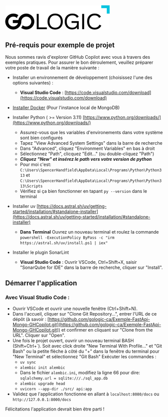 # ![Formation GoLogic Example de Projet](Gologic.png)

## Pré-requis pour exemple de projet 

Nous sommes ravis d'explorer GitHub Copilot avec vous à travers des exemples pratiques. Pour assurer le bon déroulement, veuillez préparer votre poste de travail de la manière suivante :

- Installer un environnement de développement (choisissez l'une des options suivantes) :
  - **Visual Studio Code** : [https://code.visualstudio.com/download](https://code.visualstudio.com/download)

- [Installer Docker](https://docs.docker.com/engine/install/) (Pour l'instance local de MongoDB)

- Installer Python ( >= Version 3.11) [https://www.python.org/downloads/](https://www.python.org/downloads/)
    - Assurez-vous que les variables d'environements dans votre système sont bien configurés
    - Tapez "View Advanced System Settings" dans la barre de recherche
    - Dans "Advanced", cliquez "Environment Variables" en bas à droit
    - Sélectionnez "Path", clicquez "Edit..." (ou double-cliquez "Path")
    - ***Cliquez "New" et insérez le path vers votre version de python*** 
    - Pour moi c'est: `C:\Users\SpencerHandfield\AppData\Local\Programs\Python\Python313` et `C:\Users\SpencerHandfield\AppData\Local\Programs\Python\Python313\Scripts`
    - Vérifiez si ça bien fonctionner en tapant `py --version` dans le terminal

- Installer uv [https://docs.astral.sh/uv/getting-started/installation/#standalone-installer](https://docs.astral.sh/uv/getting-started/installation/#standalone-installer)
    - **Dans Terminal** Ouvrez un nouveau terminal et roulez la commande `powershell -ExecutionPolicy ByPass -c "irm https://astral.sh/uv/install.ps1 | iex"`

 - Installer le plugin SonarLint
    -   **Visual Studio Code** : Ouvrir VSCode, Ctrl+Shift+X, saisir "SonarQube for IDE" dans la barre de recherche, cliquer sur "Install".

## Démarrer l'application

### Avec Visual Studio Code :
- Ouvrir VSCode et ouvrir une nouvelle fenêtre (Ctrl+Shift+N).
- Dans l'accueil, cliquer sur "Clone Git Repository...", entrer l'URL de ce dépôt (à savoir : [https://github.com/gologic-ca/Exemple-FastApi-Mongo-GHCopilot.git](https://github.com/gologic-ca/Exemple-FastApi-Mongo-GHCopilot.git)) et confirmer en cliquant sur "Clone from the URL". Cliquer sur "Open".
- Une fois le projet ouvert, ouvrir un nouveau terminal BASH (Shift+Ctrl+\`). Soit avec click droite "New Terminal With Profile..." et "Git Bash" ou la petite flèche à côté du "+" dans la fenêtre du terminal pour "New Terminal" et sélectionnez "Git Bash"
Exécuter les commandes :
  - `uv sync`
  - `alembic init alembic`
  - Dans le fichier `alembic.ini`, modifiez la ligne 66 pour dire: `sqlalchemy.url = sqlite:///./sql_app.db`
  - `alembic upgrade head`
  - `uvicorn --app-dir ./src/ api:app`
- Validez que l'application fonctionne en allant à `localhost:8080/docs` ou `http://127.0.0.1:8000/docs`

Félicitations l'application devrait bien être parti !
